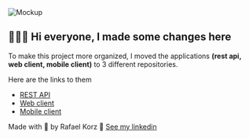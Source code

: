 <img alt="Mockup" src="https://res.cloudinary.com/dggqpuakg/image/upload/v1590776035/gobarber_ogmyuh.jpg">

## 👨🏻‍💻 Hi everyone, I made some changes here

To make this project more organized, I moved the applications **(rest api, web client, mobile client)** to 3 different repositories.

Here are the links to them

- [REST API](https://github.com/rafaelkorz/go-barber-v2/tree/master/backend)
- [Web client](https://github.com/rafaelkorz/go-barber-v2/tree/master/web)
- [Mobile client](https://github.com/rafaelkorz/go-barber-v2/tree/master/app)

Made with 💜 by Rafael Korz 👋 [See my linkedin](https://www.linkedin.com/in/rafael-korz-60105537/)
